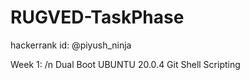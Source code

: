 # RUGVED-TaskPhase
hackerrank id: @piyush_ninja

Week 1: /n
Dual Boot UBUNTU 20.0.4
Git
Shell Scripting
